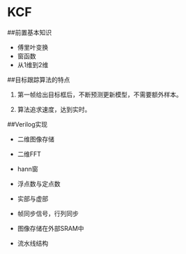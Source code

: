 # KCF

##前置基本知识

- 傅里叶变换
- 窗函数
- 从1维到2维



##目标跟踪算法的特点

1. 第一帧给出目标框后，不断预测更新模型，不需要额外样本。

2. 算法追求速度，达到实时。







##Verilog实现

- 二维图像存储

- 二维FFT

- hann窗

- 浮点数与定点数

- 实部与虚部

- 帧同步信号，行列同步

- 图像存储在外部SRAM中

- 流水线结构

